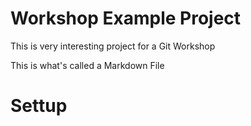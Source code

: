 # Workshop Example Project

This is very interesting project for a Git Workshop

This is what's called a Markdown File

# Settup


